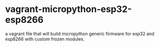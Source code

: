 # vagrant-micropython-esp32-esp8266
a vagrant file that will build micropython generic firmware for esp32 and esp8266 with custom frozen modules.
